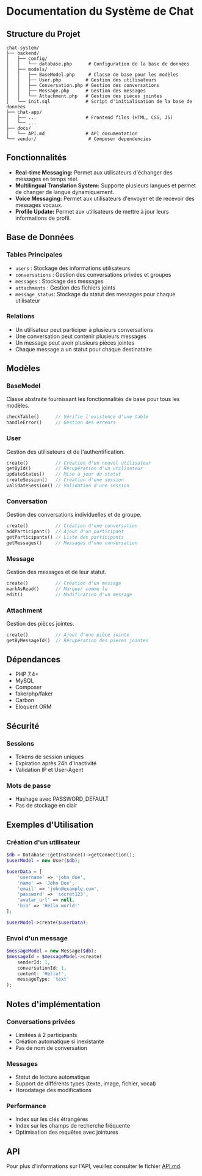 # Documentation du Système de Chat

## Structure du Projet

```
chat-system/
├── backend/
│   ├── config/
│   │   └── database.php      # Configuration de la base de données
│   ├── models/
│   │   ├── BaseModel.php     # Classe de base pour les modèles
│   │   ├── User.php         # Gestion des utilisateurs
│   │   ├── Conversation.php # Gestion des conversations
│   │   ├── Message.php      # Gestion des messages
│   │   └── Attachment.php   # Gestion des pièces jointes
│   └── init.sql             # Script d'initialisation de la base de données
├── chat-app/
│   ├── ...                  # Frontend files (HTML, CSS, JS)
│   └── ...
├── docs/
│   └── API.md               # API documentation
└── vendor/                   # Composer dependencies
```

## Fonctionnalités

-   **Real-time Messaging:** Permet aux utilisateurs d'échanger des messages en temps réel.
-   **Multilingual Translation System:** Supporte plusieurs langues et permet de changer de langue dynamiquement.
-   **Voice Messaging:** Permet aux utilisateurs d'envoyer et de recevoir des messages vocaux.
-   **Profile Update:** Permet aux utilisateurs de mettre à jour leurs informations de profil.

## Base de Données

### Tables Principales

-   `users` : Stockage des informations utilisateurs
-   `conversations` : Gestion des conversations privées et groupes
-   `messages` : Stockage des messages
-   `attachments` : Gestion des fichiers joints
-   `message_status`: Stockage du statut des messages pour chaque utilisateur

### Relations

-   Un utilisateur peut participer à plusieurs conversations
-   Une conversation peut contenir plusieurs messages
-   Un message peut avoir plusieurs pièces jointes
-   Chaque message a un statut pour chaque destinataire

## Modèles

### BaseModel

Classe abstraite fournissant les fonctionnalités de base pour tous les modèles.

```php
checkTable()      // Vérifie l'existence d'une table
handleError()     // Gestion des erreurs
```

### User

Gestion des utilisateurs et de l'authentification.

```php
create()          // Création d'un nouvel utilisateur
getById()         // Récupération d'un utilisateur
updateStatus()    // Mise à jour du statut
createSession()   // Création d'une session
validateSession() // Validation d'une session
```

### Conversation

Gestion des conversations individuelles et de groupe.

```php
create()          // Création d'une conversation
addParticipant()  // Ajout d'un participant
getParticipants() // Liste des participants
getMessages()     // Messages d'une conversation
```

### Message

Gestion des messages et de leur statut.

```php
create()          // Création d'un message
markAsRead()      // Marquer comme lu
edit()            // Modification d'un message
```

### Attachment

Gestion des pièces jointes.

```php
create()          // Ajout d'une pièce jointe
getByMessageId()  // Récupération des pièces jointes
```

## Dépendances

-   PHP 7.4+
-   MySQL
-   Composer
-   fakerphp/faker
-   Carbon
-   Eloquent ORM

## Sécurité

### Sessions

-   Tokens de session uniques
-   Expiration après 24h d'inactivité
-   Validation IP et User-Agent

### Mots de passe

-   Hashage avec PASSWORD_DEFAULT
-   Pas de stockage en clair

## Exemples d'Utilisation

### Création d'un utilisateur

```php
$db = Database::getInstance()->getConnection();
$userModel = new User($db);

$userData = [
    'username' => 'john_doe',
    'name' => 'John Doe',
    'email' => 'john@example.com',
    'password' => 'secret123',
    'avatar_url' => null,
    'bio' => 'Hello world!'
];

$userModel->create($userData);
```

### Envoi d'un message

```php
$messageModel = new Message($db);
$messageId = $messageModel->create(
    senderId: 1,
    conversationId: 1,
    content: 'Hello!',
    messageType: 'text'
);
```

## Notes d'implémentation

### Conversations privées

-   Limitées à 2 participants
-   Création automatique si inexistante
-   Pas de nom de conversation

### Messages

-   Statut de lecture automatique
-   Support de différents types (texte, image, fichier, vocal)
-   Horodatage des modifications

### Performance

-   Index sur les clés étrangères
-   Index sur les champs de recherche fréquente
-   Optimisation des requêtes avec jointures

## API

Pour plus d'informations sur l'API, veuillez consulter le fichier [API.md](./API.md).
